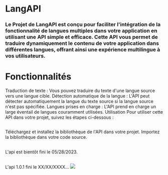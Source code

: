 # LangAPI
### Le Projet de LangAPI est conçu pour faciliter l'intégration de la fonctionnalité de langues multiples dans votre application en utilisant une API simple et efficace. Cette API vous permet de traduire dynamiquement le contenu de votre application dans différentes langues, offrant ainsi une expérience multilingue à vos utilisateurs.
##
# Fonctionnalités
Traduction de texte : Vous pouvez traduire du texte d'une langue source vers une langue cible.
Détection automatique de la langue : L'API peut détecter automatiquement la langue du texte source si la langue source n'est pas spécifiée.
Langues prises en charge : L'API prend en charge un large éventail de langues couramment utilisées.
Utilisation
Pour utiliser cette API dans votre projet, suivez les étapes ci-dessous :
##
Téléchargez et installez la bibliothèque de l'API dans votre projet.
Importez la bibliothèque dans votre code source.

##
L'api est bientôt fini le 05/28/2023.

##
L'api 1.0.1 fini le XX/XX/XXXX...
[![](https://jitci.com/gh/Sandro642/LangAPI/svg)](https://jitci.com/gh/Sandro642/LangAPI)
